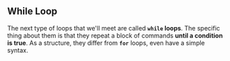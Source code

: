 ## While Loop

The next type of loops that we'll meet are called **`while` loops**. The specific thing about them is that they repeat a block of commands **until a condition is true**. As a structure, they differ from **`for`** loops, even have a simple syntax.
